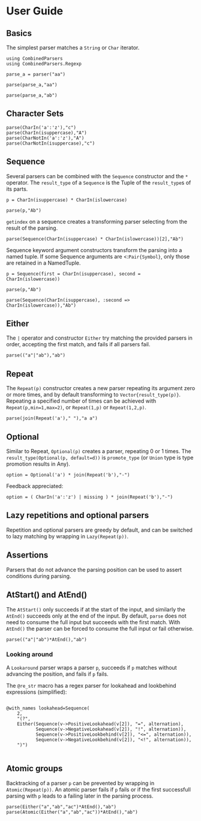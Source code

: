 # User Guide
## Basics
The simplest parser matches a `String` or `Char` iterator.
```@setup session
using CombinedParsers
using CombinedParsers.Regexp
```
```@repl session
parse_a = parser("aa")

parse(parse_a,"aa")

parse(parse_a,"ab")
```



## Character Sets
```@repl session
parse(CharIn('a':'z'),"c")
parse(CharIn(isuppercase),"A")
parse(CharNotIn('a':'z'),"A")
parse(CharNotIn(isuppercase),"c")
```

## Sequence
Several parsers can be combined with the `Sequence` constructor and the `*` operator.
The `result_type` of a `Sequence` is the Tuple of the `result_type`s of its parts.
```@repl session
p = CharIn(isuppercase) * CharIn(islowercase)

parse(p,"Ab")
```

`getindex` on a sequence creates a transforming parser selecting from the result of the parsing.
```@repl session
parse(Sequence(CharIn(isuppercase) * CharIn(islowercase))[2],"Ab")
```

Sequence keyword argument constructors transform the parsing into a named tuple.
If some Sequence arguments are <:`Pair{Symbol}`, only those are retained in a NamedTuple.
```@repl session
p = Sequence(first = CharIn(isuppercase), second = CharIn(islowercase))

parse(p,"Ab")

parse(Sequence(CharIn(isuppercase), :second => CharIn(islowercase)),"Ab")

```



## Either
The `|` operator and constructor `Either` try matching the provided parsers in order, accepting the first match, and fails if all parsers fail.

```@repl session
parse(("a"|"ab"),"ab")
```

## Repeat
The `Repeat(p)` constructor creates a new parser repeating its argument zero or more times, and by default transforming to
`Vector{result_type(p)}`.
Repeating a specified number of times can be achieved with `Repeat(p,min=1,max=2)`, or `Repeat(1,p)` or `Repeat(1,2,p)`.

```@repl session
parse(join(Repeat('a')," "),"a a")
```

## Optional
Similar to Repeat, `Optional(p)` creates a parser, repeating 0 or 1 times. 
The `result_type(Optional(p, default=d))` is `promote_type` (or `Union` type is type promotion results in Any).

```@repl session
option = Optional('a') * join(Repeat('b'),"-")
```

Feedback appreciated:

```@repl session
option = ( CharIn('a':'z') | missing ) * join(Repeat('b'),"-")
```


## Lazy repetitions and optional parsers
Repetition and optional parsers are greedy by default, and can be switched to lazy matching by wrapping in `Lazy(Repeat(p))`.



## Assertions
Parsers that do not advance the parsing position can be used to assert conditions during parsing.
## AtStart() and AtEnd()
The `AtStart()` only succeeds if at the start of the input, and similarly the `AtEnd()` succeeds only at the end of the input.
By default, `parse` does not need to consume the full input but succeeds with the first match.
With `AtEnd()` the parser can be forced to consume the full input or fail otherwise.
```@repl session
parse(("a"|"ab")*AtEnd(),"ab")
```

### Looking around
A `Lookaround` parser wraps a parser `p`, succeeds if `p` matches without advancing the position, and fails if `p` fails.


The `@re_str` macro has a regex parser for lookahead and lookbehind expressions (simplified):
```@repl session

@with_names lookahead=Sequence(
    2,
    "(?",
    Either(Sequence(v->PositiveLookahead(v[2]), "=", alternation),
           Sequence(v->NegativeLookahead(v[2]), "!", alternation)),
           Sequence(v->PositiveLookbehind(v[2]), "<=", alternation)),
           Sequence(v->NegativeLookbehind(v[2]), "<!", alternation)),
    ")")
	
```


## Atomic groups
Backtracking of a parser `p` can be prevented by wrapping in `Atomic(Repeat(p))`.
An atomic parser fails if `p` fails or if the first successfull parsing with `p` leads to a failing later in the parsing process.


```@repl session
parse(Either("a","ab","ac")*AtEnd(),"ab")
parse(Atomic(Either("a","ab","ac"))*AtEnd(),"ab")
```

